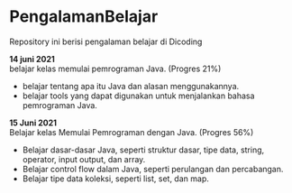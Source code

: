 # PengalamanBelajar
Repository ini berisi pengalaman belajar di Dicoding

**14 juni 2021**  
belajar kelas memulai pemrograman Java. (Progres 21%)
  * belajar tentang apa itu Java dan alasan menggunakannya.
  * belajar tools yang dapat digunakan untuk menjalankan bahasa pemrograman Java.

**15 Juni 2021**  
Belajar kelas Memulai Pemrograman dengan Java. (Progres 56%)
  * Belajar dasar-dasar Java, seperti struktur dasar, tipe data, string, operator, input output, dan array.
  * Belajar control flow dalam Java, seperti perulangan dan percabangan.
  * Belajar tipe data koleksi, seperti list, set, dan map.
